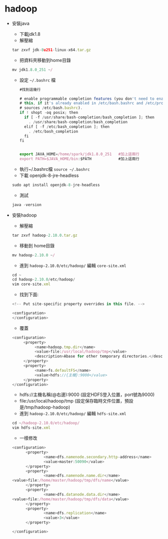 # hadoop
* 安裝java
  * 下載jdk1.8
  * 解壓縮
  ```js
  tar zxvf jdk-8u251-linux-x64.tar.gz
  ```
  * 把資料夾移動到home目錄
  ```js
  mv jdk1.8.0_251 ~/
  ```
  * 設定 `~/.bashrc` 檔
    ```js
    #找到這幾行
    
    # enable programmable completion features (you don't need to enable
    # this, if it's already enabled in /etc/bash.bashrc and /etc/profile
    # sources /etc/bash.bashrc).
    if ! shopt -oq posix; then
      if [ -f /usr/share/bash-completion/bash_completion ]; then
        . /usr/share/bash-completion/bash_completion
      elif [ -f /etc/bash_completion ]; then
        . /etc/bash_completion
      fi
    fi
    

    export JAVA_HOME=/home/spark/jdk1.8.0_251   #加上這兩行
    export PATH=$JAVA_HOME/bin:$PATH            #加上這兩行
    ```
  * 執行~/.bashrc檔 `source ~/.bashrc`
  * 下載 openjdk-8-jre-headless
  ```js
  sudo apt install openjdk-8-jre-headless
  ```
  * 測試 
  ```js 
  java -version
  ```  
  
* 安裝hadoop
  * 解壓縮
  ```js
  tar zxvf hadoop-2.10.0.tar.gz
  ```
  * 移動到 home目錄
  ```js
  mv hadoop-2.10.0 ~/
  ```
  * 進到 `hadoop-2.10.0/etc/hadoop/` 編輯 `core-site.xml`
  ```js
  cd ~
  cd hadoop-2.10.0/etc/hadoop/
  vim core-site.xml
  ```
  * 找到下面:
  ```js
  <!-- Put site-specific property overrides in this file. -->

  <configuration>
  </configuration>           
  ```
  * 覆蓋
  ```js
  <configuration>
       <property>
            <name>hadoop.tmp.dir</name>
            <value>file:/usr/local/hadoop/tmp</value>
            <description>Abase for other temporary directories.</description>
       </property>
       <property>
            <name>fs.defaultFS</name>
            <value>hdfs://{主機}:9000</value>
       </property>
  </configuration>
  ```
  * <value>hdfs://主機名稱(@右邊):9000</value>  (設定HDFS登入位置，port號為9000)
  * <value>file:/usr/local/hadoop/tmp</value>  (設定保存臨時文件位置，預設是/tmp/hadoop-hadoop)
  * 進到 `hadoop-2.10.0/etc/hadoop/` 編輯 `hdfs-site.xml`
  ```js
  cd ~/hadoop-2.10.0/etc/hadoop/
  vim hdfs-site.xml
  ```
  * 一樣修改
  ```js
  <configuration>
        <property>
                <name>dfs.namenode.secondary.http-address</name>
                <value>master:50090</value>
        </property>
        <property>
                <name>dfs.namenode.name.dir</name>
  <value>file:/home/master/hadoop/tmp/dfs/name</value>
        </property>
        <property>
                <name>dfs.datanode.data.dir</name>
  <value>file:/home/master/hadoop/tmp/dfs/data</value>
        </property>
        <property>
                <name>dfs.replication</name>
                <value>3</value>
        </property>

  </configuration>
  ```




























